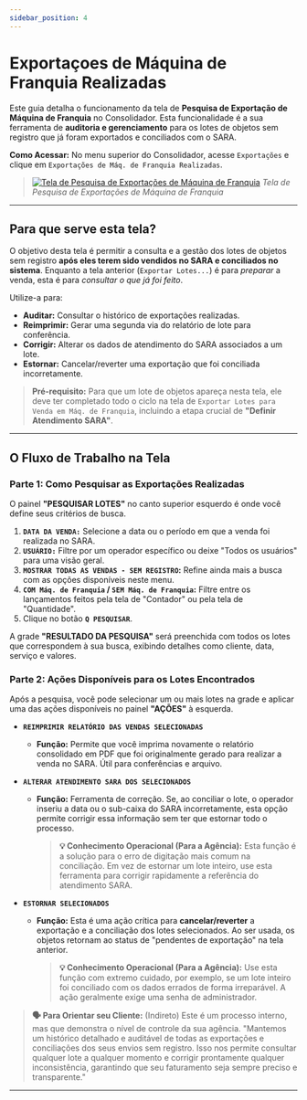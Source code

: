 ```yaml
---
sidebar_position: 4
---
```


# Exportaçoes de Máquina de Franquia Realizadas

Este guia detalha o funcionamento da tela de **Pesquisa de Exportação de Máquina de Franquia** no Consolidador. Esta funcionalidade é a sua ferramenta de **auditoria e gerenciamento** para os lotes de objetos sem registro que já foram exportados e conciliados com o SARA.

**Como Acessar:** No menu superior do Consolidador, acesse `Exportações` e clique em `Exportações de Máq. de Franquia Realizadas`.

> [![Tela de Pesquisa de Exportações de Máquina de Franquia](/img/exportacoes/pesquisa-exportacoes-maq-franquia.png)](/img/exportacoes/pesquisa-exportacoes-maq-franquia.png)
> *Tela de Pesquisa de Exportações de Máquina de Franquia*

---

## Para que serve esta tela?

O objetivo desta tela é permitir a consulta e a gestão dos lotes de objetos sem registro **após eles terem sido vendidos no SARA e conciliados no sistema**. Enquanto a tela anterior (`Exportar Lotes...`) é para *preparar* a venda, esta é para *consultar o que já foi feito*.

Utilize-a para:

* **Auditar:** Consultar o histórico de exportações realizadas.
* **Reimprimir:** Gerar uma segunda via do relatório de lote para conferência.
* **Corrigir:** Alterar os dados de atendimento do SARA associados a um lote.
* **Estornar:** Cancelar/reverter uma exportação que foi conciliada incorretamente.

> **Pré-requisito:** Para que um lote de objetos apareça nesta tela, ele deve ter completado todo o ciclo na tela de `Exportar Lotes para Venda em Máq. de Franquia`, incluindo a etapa crucial de **"Definir Atendimento SARA"**.

---

## O Fluxo de Trabalho na Tela

### Parte 1: Como Pesquisar as Exportações Realizadas

O painel **"PESQUISAR LOTES"** no canto superior esquerdo é onde você define seus critérios de busca.

1. **`DATA DA VENDA:`** Selecione a data ou o período em que a venda foi realizada no SARA.
2. **`USUÁRIO:`** Filtre por um operador específico ou deixe "Todos os usuários" para uma visão geral.
3. **`MOSTRAR TODAS AS VENDAS - SEM REGISTRO`:** Refine ainda mais a busca com as opções disponíveis neste menu.
4. **`COM Máq. de Franquia` / `SEM Máq. de Franquia`:** Filtre entre os lançamentos feitos pela tela de "Contador" ou pela tela de "Quantidade".
5. Clique no botão **`Q PESQUISAR`**.

A grade **"RESULTADO DA PESQUISA"** será preenchida com todos os lotes que correspondem à sua busca, exibindo detalhes como cliente, data, serviço e valores.

### Parte 2: Ações Disponíveis para os Lotes Encontrados

Após a pesquisa, você pode selecionar um ou mais lotes na grade e aplicar uma das ações disponíveis no painel **"AÇÕES"** à esquerda.

* **`REIMPRIMIR RELATÓRIO DAS VENDAS SELECIONADAS`**
  * **Função:** Permite que você imprima novamente o relatório consolidado em PDF que foi originalmente gerado para realizar a venda no SARA. Útil para conferências e arquivo.

* **`ALTERAR ATENDIMENTO SARA DOS SELECIONADOS`**
  * **Função:** Ferramenta de correção. Se, ao conciliar o lote, o operador inseriu a data ou o sub-caixa do SARA incorretamente, esta opção permite corrigir essa informação sem ter que estornar todo o processo.
    > **💡 Conhecimento Operacional (Para a Agência):** Esta função é a solução para o erro de digitação mais comum na conciliação. Em vez de estornar um lote inteiro, use esta ferramenta para corrigir rapidamente a referência do atendimento SARA.

* **`ESTORNAR SELECIONADOS`**
  * **Função:** Esta é uma ação crítica para **cancelar/reverter** a exportação e a conciliação dos lotes selecionados. Ao ser usada, os objetos retornam ao status de "pendentes de exportação" na tela anterior.
    > **💡 Conhecimento Operacional (Para a Agência):** Use esta função com extremo cuidado, por exemplo, se um lote inteiro foi conciliado com os dados errados de forma irreparável. A ação geralmente exige uma senha de administrador.

> **🗣️ Para Orientar seu Cliente:** (Indireto) Este é um processo interno, mas que demonstra o nível de controle da sua agência. "Mantemos um histórico detalhado e auditável de todas as exportações e conciliações dos seus envios sem registro. Isso nos permite consultar qualquer lote a qualquer momento e corrigir prontamente qualquer inconsistência, garantindo que seu faturamento seja sempre preciso e transparente."

---
